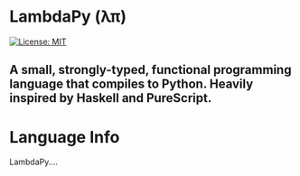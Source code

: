 # LambdaPy (λπ)
 
[![License: MIT](https://img.shields.io/badge/License-MIT-yellow.svg)](https://opensource.org/licenses/MIT)

## <b>A small, strongly-typed, functional programming language that compiles to Python. Heavily inspired by Haskell and PureScript.</b>

# Language Info
LambdaPy....